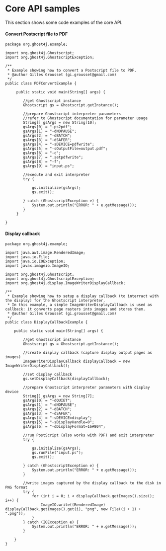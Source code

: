 Core API samples
================

This section shows some code examples of the core API.

#### Convert Postscript file to PDF

	package org.ghost4j.example;
	
	import org.ghost4j.Ghostscript;
	import org.ghost4j.GhostscriptException;
	
	/**
	 * Example showing how to convert a Postscript file to PDF.
	 * @author Gilles Grousset (gi.grousset@gmail.com)
	 */
	public class PDFConvertExample {
	
	     public static void main(String[] args) {
	
	        //get Ghostscript instance
	        Ghostscript gs = Ghostscript.getInstance();
	
	        //prepare Ghostscript interpreter parameters
	        //refer to Ghostscript documentation for parameter usage
	        String[] gsArgs = new String[10];
	        gsArgs[0] = "-ps2pdf";
	        gsArgs[1] = "-dNOPAUSE";
	        gsArgs[2] = "-dBATCH";
	        gsArgs[3] = "-dSAFER";
	        gsArgs[4] = "-sDEVICE=pdfwrite";
	        gsArgs[5] = "-sOutputFile=output.pdf";
	        gsArgs[6] = "-c";
	        gsArgs[7] = ".setpdfwrite";
	        gsArgs[8] = "-f";
	        gsArgs[9] = "input.ps";
	
	        //execute and exit interpreter
	        try {
	
	            gs.initialize(gsArgs);
	            gs.exit();
	
	        } catch (GhostscriptException e) {
	            System.out.println("ERROR: " + e.getMessage());
	        }
	     }
	
	}

#### Display callback

	package org.ghost4j.example;
	
	import java.awt.image.RenderedImage;
	import java.io.File;
	import java.io.IOException;
	import javax.imageio.ImageIO;
	
	import org.ghost4j.Ghostscript;
	import org.ghost4j.GhostscriptException;
	import org.ghost4j.display.ImageWriterDisplayCallback;
	
	/**
	 * Example showing how to setup a display callback (to interract with the display) for the Ghostscript interpreter.
	 * In this example, a simple ImageWriterDisplayCallback is used as callback: it converts page rasters into images and stores them.
	 * @author Gilles Grousset (gi.grousset@gmail.com)
	 */
	public class DisplayCallbackExample {
	
	    public static void main(String[] args) {
	
	        //get Ghostscript instance
	        Ghostscript gs = Ghostscript.getInstance();
	
	        //create display callback (capture display output pages as images)
	        ImageWriterDisplayCallback displayCallback = new ImageWriterDisplayCallback();
	
	        //set display callback
	        gs.setDisplayCallback(displayCallback);
	
	        //prepare Ghostscript interpreter parameters with display device
	        String[] gsArgs = new String[7];
	        gsArgs[0] = "-dQUIET";
	        gsArgs[1] = "-dNOPAUSE";
	        gsArgs[2] = "-dBATCH";
	        gsArgs[3] = "-dSAFER";
	        gsArgs[4] = "-sDEVICE=display";
	        gsArgs[5] = "-sDisplayHandle=0";
	        gsArgs[6] = "-dDisplayFormat=16#804";
	
	        //run PostScript (also works with PDF) and exit interpreter
	        try {
	
	            gs.initialize(gsArgs);
	            gs.runFile("input.ps");
	            gs.exit();
	
	        } catch (GhostscriptException e) {
	            System.out.println("ERROR: " + e.getMessage());
	        }
	
	        //write images captured by the display callback to the disk in PNG format
	        try {
	            for (int i = 0; i < displayCallback.getImages().size(); i++) {
	                ImageIO.write((RenderedImage) displayCallback.getImages().get(i), "png", new File((i + 1) + ".png"));
	            }
	        } catch (IOException e) {
	            System.out.println("ERROR: " + e.getMessage());
	        }
	
	    }
	}
